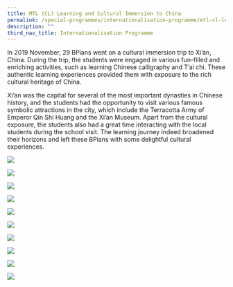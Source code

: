 ```yaml
---
title: MTL (CL) Learning and Cultural Immersion to China
permalink: /special-programmes/internationalisation-programme/mtl-cl-learning-and-cultural-immersion-to-china/
description: ""
third_nav_title: Internationalisation Programme
---
```

In 2019 November, 29 BPians went on a cultural immersion trip to Xi’an, China. During the trip, the students were engaged in various fun-filled and enriching activities, such as learning Chinese calligraphy and T’ai chi. These authentic learning experiences provided them with exposure to the rich cultural heritage of China.
  

Xi’an was the capital for several of the most important dynasties in Chinese history, and the students had the opportunity to visit various famous symbolic attractions in the city, which include the Terracotta Army of Emperor Qin Shi Huang and the Xi’an Museum. Apart from the cultural exposure, the students also had a great time interacting with the local students during the school visit. The learning journey indeed broadened their horizons and left these BPians with some delightful cultural experiences.

![](/images/china%201.jpeg)

![](/images/china%202.jpeg)

![](/images/china%203.jpeg)

![](/images/china%204.jpeg)

![](/images/china%205.jpeg)

![](/images/china%206.jpeg)

![](/images/china%207.jpeg)

![](/images/china%208.jpeg)

![](/images/china%209.jpeg)

![](/images/china%2010.jpeg)